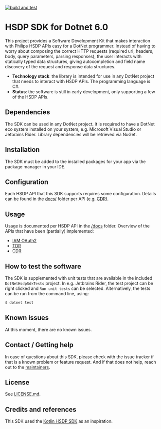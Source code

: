 [![build and test](https://github.com/philips-software/dotnet-hsdp-sdk/actions/workflows/build.yaml/badge.svg)](https://github.com/philips-software/dotnet-hsdp-sdk/actions/workflows/build.yaml)

# HSDP SDK for Dotnet 6.0

This project provides a Software Development Kit that makes interaction with Philips HSDP APIs easy for a DotNet programmer.
Instead of having to worry about composing the correct HTTP requests (required url, headers, body, query parameters, parsing 
responses), the user interacts with statically typed data structures, giving autocompletion and field name discovery of the 
request and response data structures.

- **Technology stack**: the library is intended for use in any DotNet project that needs to interact with HSDP APIs. 
  The programming language is C#.
- **Status**: the software is still in early development, only supporting a few of the HSDP APIs.

## Dependencies

The SDK can be used in any DotNet project. It is required to have a DotNet eco system installed on your system, e.g. Microsoft 
Visual Studio or Jetbrains Rider. Library dependencies will be retrieved via NuGet. 

## Installation

The SDK must be added to the installed packages for your app via the package manager in your IDE.

## Configuration

Each HSDP API that this SDK supports requires some configuration. Details can be found in the [docs/](/docs) folder per API 
(e.g. [CDR](/docs/CDR.md#configuration)).

## Usage

Usage is documented per HSDP API in the [/docs](/docs) folder. Overview of the APIs that have been (partially) implemented:
- [IAM OAuth2](docs/IAM-OAuth2.md)
- [TDR](docs/TDR.md)
- [CDR](docs/CDR.md)

## How to test the software

The SDK is supplemented with unit tests that are available in the included `DotNetHsdpSdkTests` project.
In e.g. Jetbrains Rider, the test project can be right clicked and `Run unit tests` can be selected.
Alternatively, the tests can be run from the command line, using:

```sh
$ dotnet test
```

## Known issues

At this moment, there are no known issues.

## Contact / Getting help

In case of questions about this SDK, please check with the issue tracker if that is a known problem or feature request.
And if that does not help, reach out to the [maintainers](MAINTAINERS.md).

## License

See [LICENSE.md](LICENSE.md).

## Credits and references

This SDK used the [Kotlin HSDP SDK](https://github.com/philips-software/kotlin-hsdp-sdk) as an inspiration.
